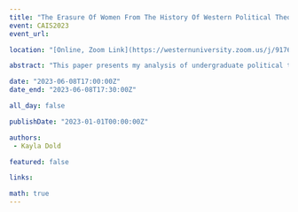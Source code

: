 ```yaml
---
title: "The Erasure Of Women From The History Of Western Political Theory Via Syllabi Construction And Library Classification"
event: CAIS2023
event_url: 

location: "[Online, Zoom Link](https://westernuniversity.zoom.us/j/91763770204)"

abstract: "This paper presents my analysis of undergraduate political theory syllabi offered at a mid-size Canadian University from 2010 to 2020, which demonstrates the absence of women from undergraduate political theory education. I consider this absence through P.H. Collin’s (2000) ‘matrix of domination’ and S. Ahmed’s (2014; 2019) ‘citational relationality’. From this perspective, absence is the result of erasing women’s contributions to political discourse through syllabi construction and library classification. This perspective reveals how, in some cases, we classify texts based on patriarchal presumptions rather than current use. This work contributes to scholarship on canonization, theories of use, and critical library practice."

date: "2023-06-08T17:00:00Z"
date_end: "2023-06-08T17:30:00Z"

all_day: false

publishDate: "2023-01-01T00:00:00Z"

authors:
 - Kayla Dold

featured: false

links:

math: true
---
```


